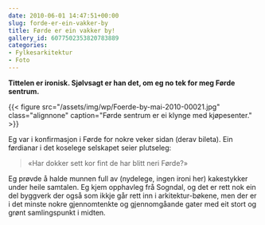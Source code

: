 ```yaml
---
date: 2010-06-01 14:47:51+00:00
slug: forde-er-ein-vakker-by
title: Førde er ein vakker by!
gallery_id: 6077502353820783889
categories:
- Fylkesarkitektur
- Foto
---
```


**Tittelen er ironisk. Sjølvsagt er han det, om eg no tek for meg Førde sentrum.**

{{< figure src="/assets/img/wp/Foerde-by-mai-2010-00021.jpg" class="alignnone" caption="Førde sentrum er ei klynge med kjøpesenter." >}}

<!--more-->

Eg var i konfirmasjon i Førde for nokre veker sidan (derav bileta). Ein førdianar i det koselege selskapet seier plutseleg:


<blockquote>«Har dokker sett kor fint de har blitt neri Førde?»</blockquote>


Eg prøvde å halde munnen full av (nydelege, ingen ironi her) kakestykker under heile samtalen. Eg kjem opphavleg frå Sogndal, og det er rett nok ein del byggverk der også som ikkje går rett inn i arkitektur-bøkene, men der er i det minste nokre gjennomtenkte og gjennomgåande gater med eit stort og grønt samlingspunkt i midten.


